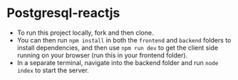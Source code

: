 # Postgresql-reactjs
- To run this project locally, fork and then clone. 
- You can then run `npm install` in both the `frontend` and `backend` folders to install dependencies, and then use `npm run dev` to get the client side running on your browser (run this in your frontend folder). 
- In a separate terminal, navigate into the backend folder and run `node index` to start the server.
